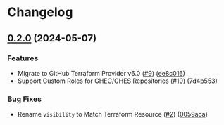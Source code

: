 # Changelog

## [0.2.0](https://github.com/mashinations/terraform-github-modules/compare/v0.1.0...v0.2.0) (2024-05-07)


### Features

* Migrate to GitHub Terraform Provider v6.0 ([#9](https://github.com/mashinations/terraform-github-modules/issues/9)) ([ee8c016](https://github.com/mashinations/terraform-github-modules/commit/ee8c0167fbbee56b5e1b7dbdc7dedc7cd86312c9))
* Support Custom Roles for GHEC/GHES Repositories ([#10](https://github.com/mashinations/terraform-github-modules/issues/10)) ([7d4b553](https://github.com/mashinations/terraform-github-modules/commit/7d4b553012502e0c859e00cb60dd8c64bfc224e5))


### Bug Fixes

* Rename `visibility` to Match Terraform Resource ([#2](https://github.com/mashinations/terraform-github-modules/issues/2)) ([0059aca](https://github.com/mashinations/terraform-github-modules/commit/0059acaac3452781595195b14f08f568c437a85b))

